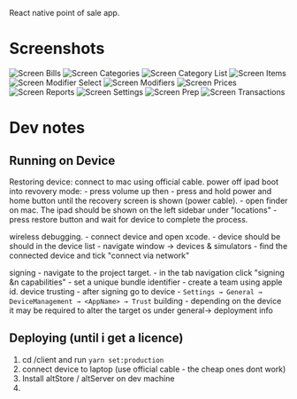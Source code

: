 React native point of sale app.

# Screenshots

![Screen Bills](/assets/screen-bills.png?raw=true "Screen Bills")
![Screen Categories](/assets/screen-categories.png?raw=true "Screen Categories")
![Screen Category List](/assets/screen-category-list.png?raw=true "Screen Category List")
![Screen Items](/assets/screen-items.png?raw=true "Screen Items")
![Screen Modifier Select](/assets/screen-modifier-select.png?raw=true "Screen Modifier Select")
![Screen Modifiers](/assets/screen-modifiers.png?raw=true "Screen Modifiers")
![Screen Prices](/assets/screen-prices.png?raw=true "Screen Prices")
![Screen Reports](/assets/screen-reports.png?raw=true "Screen Reports")
![Screen Settings](/assets/screen-settings.png?raw=true "Screen Settings")
![Screen Prep](/assets/screen-prep.png?raw=true "Screen Prep")
![Screen Transactions](/assets/screen-transactions.png?raw=true "Screen Transactions")

# Dev notes

## Running on Device

Restoring device:
connect to mac using official cable.
power off ipad
boot into revovery mode: - press volume up then - press and hold power and home button until the recovery screen is shown (power cable). - open finder on mac. The ipad should be shown on the left sidebar under "locations" - press restore button and wait for device to complete the process.

wireless debugging. - connect device and open xcode. - device should be should in the device list - navigate window -> devices & simulators - find the connected device and tick "connect via network"

signing - navigate to the project target. - in the tab navigation click "signing &n capabilities" - set a unique bundle identifier - create a team using apple id.
device trusting - after signing go to device - `Settings → General → DeviceManagement → <AppName> → Trust`
building - depending on the device it may be required to alter the target os under general-> deployment info

## Deploying (until i get a licence)

1. cd /client and run `yarn set:production`
2. connect device to laptop (use official cable - the cheap ones dont work)
3. Install altStore / altServer on dev machine
4.
